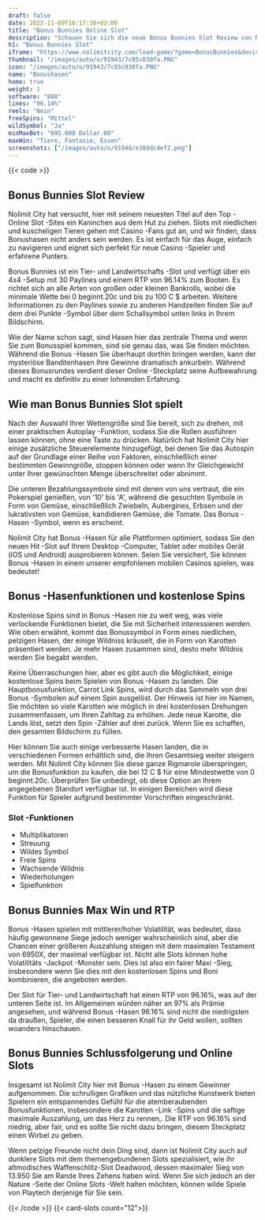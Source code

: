 ```yaml
---
draft: false
date: 2022-11-09T16:17:38+03:00
title: "Bonus Bunnies Online Slot"
description: "Schauen Sie sich die neue Bonus Bunnies Slot Review von Nolimit City unter und erhalten Sie nützliche Tipps, RTP, spielen Sie kostenlose oder echte Geldversion bei den besten kanadischen Casinos!"
h1: "Bonus Bunnies Slot"
iframe: "https://www.nolimitcity.com/load-game/?game=BonusBunnies&device=desktop"
thumbnail: "/images/auto/o/91943/7c85c030fa.PNG"
icon: "/images/auto/o/91943/7c85c030fa.PNG"
name: "Bonushasen"
home: true
weight: 1
software: "888"
lines: "96.14%"
reels: "Nein"
freeSpins: "Mittel"
wildSymbol: "Ja"
minMaxBet: "695.000 Dollar.00"
maxWin: "Tiere, Fantasie, Essen"
screenshots: ["/images/auto/o/91948/e389dc4ef2.png"]
---
```


{{< code >}}<h2>Bonus Bunnies Slot Review</h2><p>Nolimit City hat versucht, hier mit seinem neuesten Titel auf den Top -Online Slot -Sites ein Kaninchen aus dem Hut zu ziehen. Slots mit niedlichen und kuscheligen Tieren gehen mit Casino -Fans gut an, und wir finden, dass Bonushasen nicht anders sein werden. Es ist einfach für das Auge, einfach zu navigieren und eignet sich perfekt für neue Casino -Spieler und erfahrene Punters.</p><p>Bonus Bunnies ist ein Tier- und Landwirtschafts -Slot und verfügt über ein 4x4 -Setup mit 30 Paylines und einem RTP von 96.14% zum Booten. Es richtet sich an alle Arten von großen oder kleinen Bankrolls, wobei die minimale Wette bei 0 beginnt.20c und bis zu 100 C $ arbeiten. Weitere Informationen zu den Paylines sowie zu anderen Handzeiten finden Sie auf dem drei Punkte -Symbol über dem Schallsymbol unten links in Ihrem Bildschirm.</p><p>Wie der Name schon sagt, sind Hasen hier das zentrale Thema und wenn Sie zum Bonusspiel kommen, sind sie genau das, was Sie finden möchten. Während die Bonus -Hasen Sie überhaupt dorthin bringen werden, kann der mysteriöse Banditenhasen Ihre Gewinne dramatisch ankurbeln. Während dieses Bonusrundes verdient dieser Online -Steckplatz seine Aufbewahrung und macht es definitiv zu einer lohnenden Erfahrung.</p><h2>Wie man Bonus Bunnies Slot spielt</h2><p>Nach der Auswahl Ihrer Wettengröße sind Sie bereit, sich zu drehen, mit einer praktischen Autoplay -Funktion, sodass Sie die Rollen ausführen lassen können, ohne eine Taste zu drücken. Natürlich hat Nolimit City hier einige zusätzliche Steuerelemente hinzugefügt, bei denen Sie das Autospin auf der Grundlage einer Reihe von Faktoren, einschließlich einer bestimmten Gewinngröße, stoppen können oder wenn Ihr Gleichgewicht unter Ihrer gewünschten Menge überschreitet oder abnimmt.</p><p>Die unteren Bezahlungssymbole sind mit denen von uns vertraut, die ein Pokerspiel genießen, von '10' bis 'A', während die gesuchten Symbole in Form von Gemüse, einschließlich Zwiebeln, Aubergines, Erbsen und der lukrativsten von Gemüse, kandidieren Gemüse, die Tomate. Das Bonus -Hasen -Symbol, wenn es erscheint.</p><p>Nolimit City hat Bonus -Hasen für alle Plattformen optimiert, sodass Sie den neuen Hit -Slot auf Ihrem Desktop -Computer, Tablet oder mobiles Gerät (iOS und Android) ausprobieren können. Seien Sie versichert, Sie können Bonus -Hasen in einem unserer empfohlenen mobilen Casinos spielen, was bedeutet!</p><h2>Bonus -Hasenfunktionen und kostenlose Spins</h2><p>Kostenlose Spins sind in Bonus -Hasen nie zu weit weg, was viele verlockende Funktionen bietet, die Sie mit Sicherheit interessieren werden. Wie oben erwähnt, kommt das Bonussymbol in Form eines niedlichen, pelzigen Hasen, der einige Wildniss kräuselt, die in Form von Karotten präsentiert werden. Je mehr Hasen zusammen sind, desto mehr Wildnis werden Sie begabt werden.</p><p>Keine Überraschungen hier, aber es gibt auch die Möglichkeit, einige kostenlose Spins beim Spielen von Bonus -Hasen zu landen. Die Hauptbonusfunktion, Carrot Link Spins, wird durch das Sammeln von drei Bonus -Symbolen auf einem Spin ausgelöst. Der Hinweis ist hier im Namen, Sie möchten so viele Karotten wie möglich in drei kostenlosen Drehungen zusammenfassen, um Ihren Zahltag zu erhöhen. Jede neue Karotte, die Lands löst, setzt den Spin -Zähler auf drei zurück. Wenn Sie es schaffen, den gesamten Bildschirm zu füllen.</p><p>Hier können Sie auch einige verbesserte Hasen landen, die in verschiedenen Formen erhältlich sind, die Ihren Gesamtsieg weiter steigern werden. Mit Nolimit City können Sie diese ganze Rigmarole überspringen, um die Bonusfunktion zu kaufen, die bei 12 C $ für eine Mindestwette von 0 beginnt.20c. Überprüfen Sie unbedingt, ob diese Option an Ihrem angegebenen Standort verfügbar ist. In einigen Bereichen wird diese Funktion für Spieler aufgrund bestimmter Vorschriften eingeschränkt.</p><h3>
Slot -Funktionen</h3><ul>
<li></span>
Multiplikatoren</li>
<li></span>
Streuung</li>
<li></span>
Wildes Symbol</li>
<li></span>
Freie Spins</li>
<li></span>
Wachsende Wildnis</li>
<li></span>
Wiederholungen</li>
<li></span>
Spielfunktion</li></ul><h2>Bonus Bunnies Max Win und RTP</h2><p>Bonus -Hasen spielen mit mittlerer/hoher Volatilität, was bedeutet, dass häufig gewonnene Siege jedoch weniger wahrscheinlich sind, aber die Chancen einer größeren Auszahlung steigen mit dem maximalen Testament von 6950X, der maximal verfügbar ist. Nicht alle Slots können hohe Volatilitäts -Jackpot -Monster sein. Dies ist also ein fairer Maxi -Sieg, insbesondere wenn Sie dies mit den kostenlosen Spins und Boni kombinieren, die angeboten werden.</p><p>Der Slot für Tier- und Landwirtschaft hat einen RTP von 96.16%, was auf der unteren Seite ist. Im Allgemeinen würden näher an 97% als Prämie angesehen, und während Bonus -Hasen 96.16% sind nicht die niedrigsten da draußen, Spieler, die einen besseren Knall für ihr Geld wollen, sollten woanders hinschauen.</p><h2>Bonus Bunnies Schlussfolgerung und Online Slots</h2><p>Insgesamt ist Nolimit City hier mit Bonus -Hasen zu einem Gewinner aufgenommen. Die schrulligen Grafiken und das nützliche Kunstwerk bieten Spielern ein entspannendes Gefühl für die atemberaubenden Bonusfunktionen, insbesondere die Karotten -Link -Spins und die saftige maximale Auszahlung, um das Herz zu rennen,. Die RTP von 96.16% sind niedrig, aber fair, und es sollte Sie nicht dazu bringen, diesem Steckplatz einen Wirbel zu geben.</p><p>Wenn pelzige Freunde nicht dein Ding sind, dann ist Nolimit City auch auf dunklere Slots mit dem themengebundenen Slots spezialisiert, wie ihr altmodisches Waffenschlitz-Slot Deadwood, dessen maximaler Sieg von 13.950 Sie am Rande Ihres Zehens haben wird. Wenn Sie sich jedoch an der Nature -Seite der Online Slots -Welt halten möchten, können wilde Spiele von Playtech derjenige für Sie sein.</p>{{< /code >}}
{{< card-slots count="12">}}